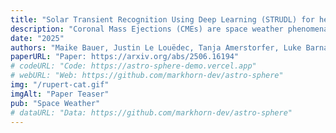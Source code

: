 ```yaml
---
title: "Solar Transient Recognition Using Deep Learning (STRUDL) for heliospheric imager data "
description: "Coronal Mass Ejections (CMEs) are space weather phenomena capable of causing significant disruptions to both space- and ground-based infrastructure. The timely and accurate detection and prediction of CMEs is a crucial steps towards implementing strategies to minimize the impacts of such events. CMEs are commonly observed using coronagraphs and heliospheric imagers (HIs), with some forecasting methods relying on manually tracking CMEs across successive images in order to provide an estimate of their arrival time and speed. This process is time-consuming, and the growing volume of available data makes manual identification of CMEs increasingly impractical. We investigate the application of machine learning (ML) techniques to the problem of automated CME detection, focusing on data from the HI instruments aboard the STEREO spacecraft. HI data facilitates the tracking of CMEs through interplanetary space, providing valuable information on their evolution along the way. Building on advances in image segmentation, we present the Solar Transient Recognition Using Deep Learning (STRUDL) model. STRUDL is designed to automatically detect and segment CME fronts in HI data. We address the challenges inherent to this task and evaluate the model's performance across a range of solar activity conditions. To complement segmentation, we implement a basic tracking algorithm that links CME detections across successive frames, thus allowing us to automatically generate time-distance profiles for all CMEs under study.Our results demonstrate the feasibility of applying ML-based segmentation techniques to HI data, while highlighting areas for future improvement, particularly regarding the accurate segmentation and tracking of faint and interacting CMEs. "
date: "2025"
authors: "Maike Bauer, Justin Le Louëdec, Tanja Amerstorfer, Luke Barnard, David Barnes, Helmut Lammer"
paperURL: "Paper: https://arxiv.org/abs/2506.16194"
# codeURL: "Code: https://astro-sphere-demo.vercel.app"
# webURL: "Web: https://github.com/markhorn-dev/astro-sphere"
img: "/rupert-cat.gif"
imgAlt: "Paper Teaser"
pub: "Space Weather"
# dataURL: "Data: https://github.com/markhorn-dev/astro-sphere"
---
```


